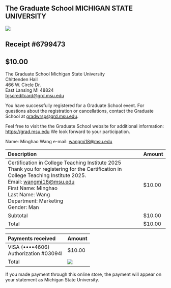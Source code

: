 ## The Graduate School MICHIGAN STATE UNIVERSITY

![](https://cdn.mathpix.com/cropped/2025_10_17_64d077e0d9b0dca01dc0g-1.jpg?height=497&width=818&top_left_y=130&top_left_x=1129)

## Receipt \#6799473

## \$10.00

The Graduate School Michigan State University<br>Chittenden Hall<br>466 W. Circle Dr.<br>East Lansing MI 48824<br>tgscreditcard@grd.msu.edu

You have successfully registered for a Graduate School event.
For questions about the registration or cancellations, contact the Graduate School at gradwrsp@grd.msu.edu.

Feel free to visit the the Graduate School website for additional information: https://grad.msu.edu
We look forward to your participation.

Name: Minghao Wang
e-mail: wangmi18@msu.edu

| Description | Amount |
| :--- | :--- |
| Certification in College Teaching Institute 2025 <br> Thank you for registering for the Certification in College Teaching Institute 2025. <br> Email: wangmi18@msu.edu <br> First Name: Minghao <br> Last Name: Wang <br> Department: Marketing <br> Gender: Man | \$10.00 |
| Subtotal | \$10.00 |
| Total | \$10.00 |


| Payments received | Amount |
| :--- | :--- |
| VISA (••••4606) <br> Authorization \#03094I | \$10.00 |
| Total | ![](https://cdn.mathpix.com/cropped/2025_10_17_64d077e0d9b0dca01dc0g-2.jpg?height=97&width=299&top_left_y=1596&top_left_x=1574) |

If you made payment through this online store, the payment will appear on your statement as Michigan State University.

